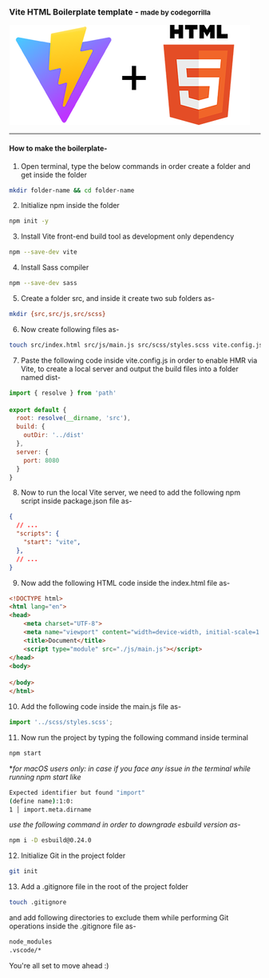 ### Vite HTML Boilerplate template - <small>made by codegorrilla</small>
![Vite-html](images/vite-html.png)
***

#### How to make the boilerplate-
1. Open terminal, type the below commands in order create a folder and get inside the folder

```bash
mkdir folder-name && cd folder-name
```
2. Initialize npm inside the folder
```bash
npm init -y
```
3. Install Vite front-end build tool as development only dependency
```bash
npm --save-dev vite
```
4. Install Sass compiler
```bash
npm --save-dev sass
```
5. Create a folder src, and inside it create two sub folders as-
```bash
mkdir {src,src/js,src/scss}
```
6. Now create following files as-
```bash
touch src/index.html src/js/main.js src/scss/styles.scss vite.config.js
```
7. Paste the following code inside vite.config.js in order to enable HMR via Vite, to create a local server and output the build files into a folder named dist-
```js
import { resolve } from 'path'

export default {
  root: resolve(__dirname, 'src'),
  build: {
    outDir: '../dist'
  },
  server: {
    port: 8080
  }
}
```
8. Now to run the local Vite server, we need to add the following npm script inside package.json file as-
```json
{
  // ...
  "scripts": {
    "start": "vite",
  },
  // ...
}
```
9. Now add the following HTML code inside the index.html file as-
```html
<!DOCTYPE html>
<html lang="en">
<head>
    <meta charset="UTF-8">
    <meta name="viewport" content="width=device-width, initial-scale=1.0">
    <title>Document</title>
    <script type="module" src="./js/main.js"></script>
</head>
<body>
    
</body>
</html>
```
10. Add the following code inside the main.js file as-
```js
import '../scss/styles.scss';
```
11. Now run the project by typing the following command inside terminal
```bash
npm start
```
*<i>for macOS users only: in case if you face any issue in the terminal while running npm start like</i>
```bash
Expected identifier but found "import"
(define name):1:0:
1 │ import.meta.dirname
```
<i> use the following command in order to downgrade esbuild version as-</i>
```bash
npm i -D esbuild@0.24.0
```

12. Initialize Git in the project folder
```bash
git init
```

13. Add a .gitignore file in the root of the project folder 
```bash
touch .gitignore
```
and add following directories to exclude them while performing Git operations inside the .gitignore file as-
```bash
node_modules
.vscode/*
```

You're all set to move ahead :)





